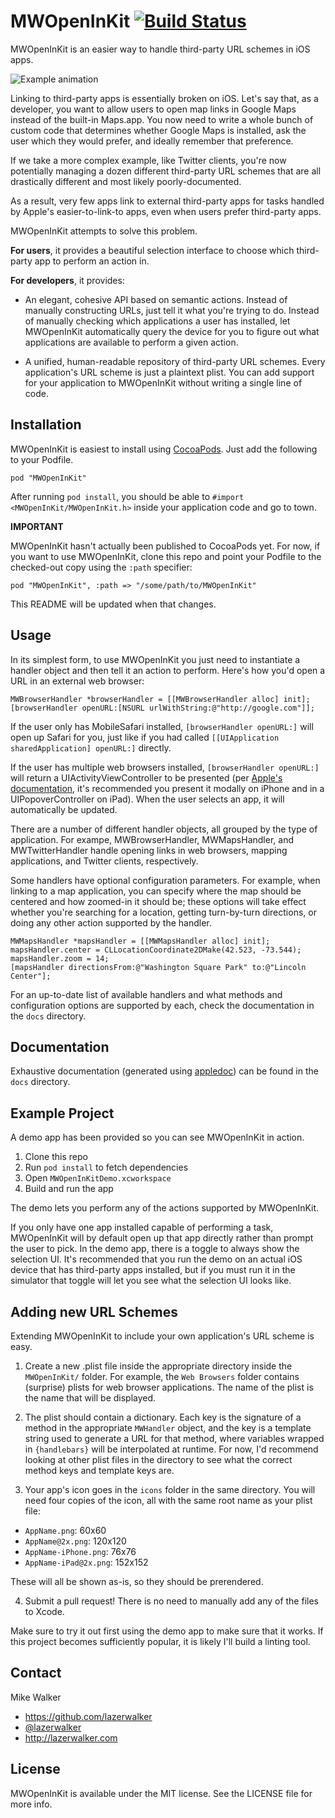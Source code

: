MWOpenInKit [![Build Status](https://travis-ci.org/lazerwalker/MWOpenInKit.png)](https://travis-ci.org/lazerwalker/MWOpenInKit)
=========

MWOpenInKit is an easier way to handle third-party URL schemes in iOS apps.

![Example animation](https://raw.github.com/lazerwalker/MWOpenInKit/master/example.gif)


Linking to third-party apps is essentially broken on iOS. Let's say that, as a developer, you want to allow users to open map links in Google Maps instead of the built-in Maps.app. You now need to write a whole bunch of custom code that determines whether Google Maps is installed, ask the user which they would prefer, and ideally remember that preference.

If we take a more complex example, like Twitter clients, you're now potentially managing a dozen different third-party URL schemes that are all drastically different and most likely poorly-documented.

As a result, very few apps link to external third-party apps for tasks handled by Apple's easier-to-link-to apps, even when users prefer third-party apps.

MWOpenInKit attempts to solve this problem.

**For users**, it provides a beautiful selection interface to choose which third-party app to perform an action in.

**For developers**, it provides:

- An elegant, cohesive API based on semantic actions. Instead of manually constructing URLs, just tell it what you're trying to do. Instead of manually checking which applications a user has installed, let MWOpenInKit automatically query the device for you to figure out what applications are available to perform a given action.

- A unified, human-readable repository of third-party URL schemes. Every application's URL scheme is just a plaintext plist. You can add support for your application to MWOpenInKit without writing a single line of code.


Installation
------------
MWOpenInKit is easiest to install using [CocoaPods](http://cocoapods.org). Just add the following to your Podfile.

    pod "MWOpenInKit"


After running `pod install`, you should be able to `#import <MWOpenInKit/MWOpenInKit.h>` inside your application code and go to town.

**IMPORTANT**

MWOpenInKit hasn't actually been published to CocoaPods yet. For now, if you want to use MWOpenInKit, clone this repo and point your Podfile to the checked-out copy using the `:path` specifier:

    pod "MWOpenInKit", :path => "/some/path/to/MWOpenInKit"

This README will be updated when that changes.


Usage
-----
In its simplest form, to use MWOpenInKit you just need to instantiate a handler object and then tell it an action to perform. Here's how you'd open a URL in an external web browser:

```obj-c
MWBrowserHandler *browserHandler = [[MWBrowserHandler alloc] init];
[browserHandler openURL:[NSURL urlWithString:@"http://google.com"]];
```

If the user only has MobileSafari installed, `[browserHandler openURL:]` will open up Safari for you, just like if you had called `[[UIApplication sharedApplication] openURL:]` directly.

If the user has multiple web browsers installed, `[browserHandler openURL:]` will return a UIActivityViewController to be presented (per [Apple's documentation](https://developer.apple.com/library/ios/documentation/UIKit/Reference/UIActivityViewController_Class/Reference/Reference.html), it's recommended you present it modally on iPhone and in a UIPopoverController on iPad). When the user selects an app, it will automatically be updated.


There are a number of different handler objects, all grouped by the type of application. For exampe, MWBrowserHandler, MWMapsHandler, and MWTwitterHandler handle opening links in web browsers, mapping applications, and Twitter clients, respectively.

Some handlers have optional configuration parameters. For example, when linking to a map application, you can specify where the map should be centered and how zoomed-in it should be; these options will take effect whether you're searching for a location, getting turn-by-turn directions, or doing any other action supported by the handler.

```obj-c
MWMapsHandler *mapsHandler = [[MWMapsHandler alloc] init];
mapsHandler.center = CLLocationCoordinate2DMake(42.523, -73.544);
mapsHandler.zoom = 14;
[mapsHandler directionsFrom:@"Washington Square Park" to:@"Lincoln Center"];
```

For an up-to-date list of available handlers and what methods and configuration options are supported by each, check the documentation in the `docs` directory.


Documentation
-------------
Exhaustive documentation (generated using [appledoc](https://github.com/tomaz/appledoc)) can be found in the `docs` directory.


Example Project
---------------
A demo app has been provided so you can see MWOpenInKit in action.

1. Clone this repo
2. Run `pod install` to fetch dependencies
3. Open `MWOpenInKitDemo.xcworkspace`
4. Build and run the app

The demo lets you perform any of the actions supported by MWOpenInKit.

If you only have one app installed capable of performing a task, MWOpenInKit will by default open up that app directly rather than prompt the user to pick. In the demo app, there is a toggle to always show the selection UI. It's recommended that you run the demo on an actual iOS device that has third-party apps installed, but if you must run it in the simulator that toggle will let you see what the selection UI looks like.


Adding new URL Schemes
----------------------
Extending MWOpenInKit to include your own application's URL scheme is easy.

1. Create a new .plist file inside the appropriate directory inside the `MWOpenInKit/` folder. For example, the `Web Browsers` folder contains (surprise) plists for web browser applications. The name of the plist is the name that will be displayed.

2. The plist should contain a dictionary. Each key is the signature of a method in the appropriate `MWHandler` object, and the key is a template string used to generate a URL for that method, where variables wrapped in `{handlebars}` will be interpolated at runtime. For now, I'd recommend looking at other plist files in the directory to see what the correct method keys and template keys are.

3. Your app's icon goes in the `icons` folder in the same directory. You will need four copies of the icon, all with the same root name as your plist file:

- `AppName.png`: 60x60
- `AppName@2x.png`: 120x120
- `AppName-iPhone.png`: 76x76
- `AppName-iPad@2x.png`: 152x152

These will all be shown as-is, so they should be prerendered.

4. Submit a pull request! There is no need to manually add any of the files to Xcode.

Make sure to try it out first using the demo app to make sure that it works. If this project becomes sufficiently popular, it is likely I'll build a linting tool.


Contact
-------
Mike Walker

- https://github.com/lazerwalker
- [@lazerwalker](http://twitter.com/lazerwalker)
- http://lazerwalker.com


License
-------
MWOpenInKit is available under the MIT license. See the LICENSE file for more info.